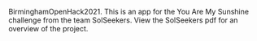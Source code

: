 BirminghamOpenHack2021. This is an app for the You Are My Sunshine challenge from the team SolSeekers.
View the SolSeekers pdf for an overview of the project.

